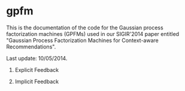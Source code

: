 gpfm
====

This is the documentation of the code for the Gaussian process factorization machines (GPFMs) used in our SIGIR'2014 paper entitled "Gaussian Process Factorization Machines  for Context-aware Recommendations". 

Last update: 10/05/2014.

1. Explicit Feedback

2. Implicit Feedback 
